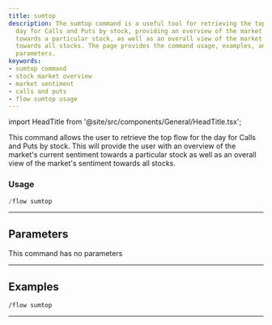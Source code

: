 ```yaml
---
title: sumtop
description: The sumtop command is a useful tool for retrieving the top flow for the
  day for Calls and Puts by stock, providing an overview of the market's sentiment
  towards a particular stock, as well as an overall view of the market's sentiment
  towards all stocks. The page provides the command usage, examples, and details regarding
  parameters.
keywords:
- sumtop command
- stock market overview
- market sentiment
- calls and puts
- flow sumtop usage
---
```


import HeadTitle from '@site/src/components/General/HeadTitle.tsx';

<HeadTitle title="flow: sumtop - Discord Reference | OpenBB Bot Docs" />

This command allows the user to retrieve the top flow for the day for Calls and Puts by stock. This will provide the user with an overview of the market's current sentiment towards a particular stock as well as an overall view of the market's sentiment towards all stocks.

### Usage

```python wordwrap
/flow sumtop
```

---

## Parameters

This command has no parameters



---

## Examples

```
/flow sumtop
```

---
